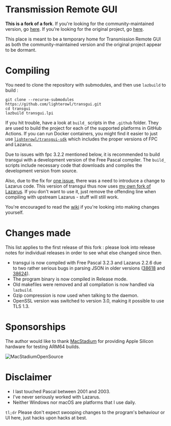 # Transmission Remote GUI

**This is a fork of a fork**. If you're looking for the community-maintained version, go [here](https://github.com/transmission-remote-gui/transgui/). If you're looking for the original project, go [here](https://sourceforge.net/projects/transgui/).

This place is meant to be a temporary home for Transmission Remote GUI as both the community-maintained version and the original project appear to be dormant.

# Compiling

You need to clone the repository with submodules, and then use `lazbuild` to build :

```
git clone --recurse-submodules https://github.com/lighterowl/transgui.git
cd transgui
lazbuild transgui.lpi
```

If you hit trouble, have a look at `build_` scripts in the `.github` folder. They are used to build the project for each of the supported platforms in GitHub Actions. If you can run Docker containers, you might find it easier to just use [`lighterowl/transgui-sdk`](https://hub.docker.com/r/lighterowl/transgui-sdk/) which includes the proper versions of FPC and Lazarus.

Due to issues with fpc 3.2.2 mentioned below, it is recommended to build transgui with a development version of the Free Pascal compiler. The `build_` scripts include necessary code that downloads and compiles the development version from source.

Also, due to the fix for [one issue](https://github.com/lighterowl/transgui/issues/25), there was a need to introduce a change to Lazarus code. This version of transgui thus now uses [my own fork of Lazarus](https://gitlab.com/dkk089/lazarus/-/tree/transgui). If you don't want to use it, just remove the offending line when compiling with upstream Lazarus - stuff will still work.

You're encouraged to read the [wiki](https://github.com/lighterowl/transgui/wiki) if you're looking into making changes yourself.

# Changes made

This list applies to the first release of this fork : please look into release notes for individual releases in order to see what else changed since then.

 * transgui is now compiled with Free Pascal 3.2.3 and Lazarus 2.2.6 due to two rather serious bugs in parsing JSON in older versions ([38618](https://gitlab.com/freepascal.org/fpc/source/-/issues/38618) and [38624](https://gitlab.com/freepascal.org/fpc/source/-/issues/38624)).
 * The program binary is now compiled in Release mode.
 * Old makefiles were removed and all compilation is now handled via `lazbuild`.
 * Gzip compression is now used when talking to the daemon.
 * OpenSSL version was switched to version 3.0, making it possible to use TLS 1.3.

# Sponsorships

The author would like to thank [MacStadium](https://www.macstadium.com/company/opensource) for providing Apple Silicon hardware for testing ARM64 builds.

![MacStadiumOpenSource](https://uploads-ssl.webflow.com/5ac3c046c82724970fc60918/5c019d917bba312af7553b49_MacStadium-developerlogo.png)

# Disclaimer

 * I last touched Pascal between 2001 and 2003.
 * I've never seriously worked with Lazarus.
 * Neither Windows nor macOS are platforms that I use daily.

`tl;dr` Please don't expect swooping changes to the program's behaviour or UI here, just hacks upon hacks at best.

